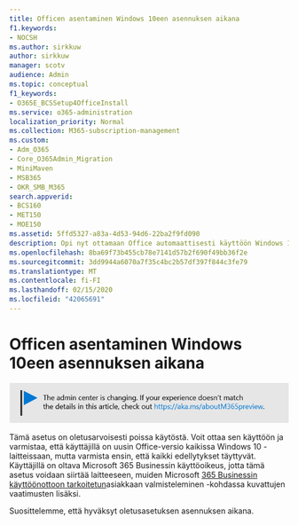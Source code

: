 ```yaml
---
title: Officen asentaminen Windows 10een asennuksen aikana
f1.keywords:
- NOCSH
ms.author: sirkkuw
author: sirkkuw
manager: scotv
audience: Admin
ms.topic: conceptual
f1_keywords:
- O365E_BCSSetup4OfficeInstall
ms.service: o365-administration
localization_priority: Normal
ms.collection: M365-subscription-management
ms.custom:
- Adm_O365
- Core_O365Admin_Migration
- MiniMaven
- MSB365
- OKR_SMB_M365
search.appverid:
- BCS160
- MET150
- MOE150
ms.assetid: 5ffd5327-a83a-4d53-94d6-22ba2f9fd090
description: Opi nyt ottamaan Office automaattisesti käyttöön Windows 10 -laitteissa asennuksen aikana.
ms.openlocfilehash: 8ba69f73b455cb78e7141d57b2f690f49bb36f2e
ms.sourcegitcommit: 3dd9944a6070a7f35c4bc2b57df397f844c3fe79
ms.translationtype: MT
ms.contentlocale: fi-FI
ms.lasthandoff: 02/15/2020
ms.locfileid: "42065691"
---
```

# <a name="install-office-on-windows-10-during-setup"></a>Officen asentaminen Windows 10een asennuksen aikana

![Banner, joka https://aka.ms/aboutM365previewosoittaa .](../media/m365admincenterchanging.png)

Tämä asetus on oletusarvoisesti poissa käytöstä. Voit ottaa sen käyttöön ja varmistaa, että käyttäjillä on uusin Office-versio kaikissa Windows 10 -laitteissaan, mutta varmista ensin, että kaikki edellytykset täyttyvät. Käyttäjillä on oltava Microsoft 365 Businessin käyttöoikeus, jotta tämä asetus voidaan siirtää laitteeseen, muiden Microsoft [365 Businessin käyttöönottoon tarkoitetun](prepare-for-office-client-deployment.md)asiakkaan valmisteleminen -kohdassa kuvattujen vaatimusten lisäksi.
  
Suosittelemme, että hyväksyt oletusasetuksen asennuksen aikana.
